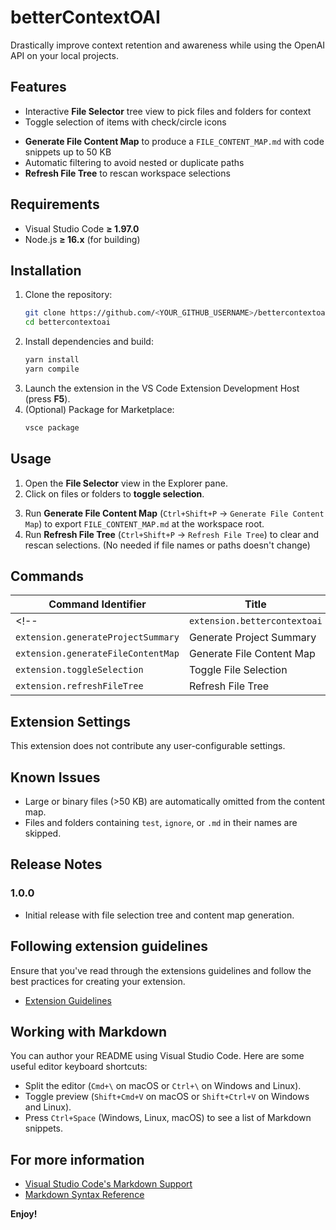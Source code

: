# betterContextOAI

Drastically improve context retention and awareness while using the OpenAI API on your local projects.

## Features

- Interactive **File Selector** tree view to pick files and folders for context
- Toggle selection of items with check/circle icons
<!-- - **Chat with OpenAI** directly from VS Code command palette -->
- **Generate File Content Map** to produce a `FILE_CONTENT_MAP.md` with code snippets up to 50 KB
- Automatic filtering to avoid nested or duplicate paths
- **Refresh File Tree** to rescan workspace selections

## Requirements

- Visual Studio Code **≥ 1.97.0**
- Node.js **≥ 16.x** (for building)
<!-- - An **OpenAI API key** (set via the `OPENAI_API_KEY` environment variable) -->

## Installation

1. Clone the repository:
   ```bash
   git clone https://github.com/<YOUR_GITHUB_USERNAME>/bettercontextoai.git
   cd bettercontextoai
   ```
2. Install dependencies and build:
   ```bash
   yarn install
   yarn compile
   ```
3. Launch the extension in the VS Code Extension Development Host (press **F5**).
4. (Optional) Package for Marketplace:
   ```bash
   vsce package
   ```

## Usage

1. Open the **File Selector** view in the Explorer pane.
2. Click on files or folders to **toggle selection**.
<!-- 3. Run **Chat with OpenAI** (`Ctrl+Shift+P` → `Chat with OpenAI`) to start a chat session. -->
3. Run **Generate File Content Map** (`Ctrl+Shift+P` → `Generate File Content Map`) to export `FILE_CONTENT_MAP.md` at the workspace root.
4. Run **Refresh File Tree** (`Ctrl+Shift+P` → `Refresh File Tree`) to clear and rescan selections. (No needed if file names or paths doesn't change)

## Commands

| Command Identifier                    | Title                        |
| ------------------------------------- | ---------------------------- |
<!-- | `extension.bettercontextoai`           | Chat with OpenAI             | -->
| `extension.generateProjectSummary`     | Generate Project Summary     |
| `extension.generateFileContentMap`     | Generate File Content Map    |
| `extension.toggleSelection`            | Toggle File Selection        |
| `extension.refreshFileTree`            | Refresh File Tree            |

## Extension Settings

This extension does not contribute any user-configurable settings.

## Known Issues

- Large or binary files (>50 KB) are automatically omitted from the content map.
- Files and folders containing `test`, `ignore`, or `.md` in their names are skipped.

## Release Notes

### 1.0.0

- Initial release with file selection tree<!-- , chat integration, --> and content map generation.

## Following extension guidelines

Ensure that you've read through the extensions guidelines and follow the best practices for creating your extension.

* [Extension Guidelines](https://code.visualstudio.com/api/references/extension-guidelines)

## Working with Markdown

You can author your README using Visual Studio Code. Here are some useful editor keyboard shortcuts:

* Split the editor (`Cmd+\` on macOS or `Ctrl+\` on Windows and Linux).
* Toggle preview (`Shift+Cmd+V` on macOS or `Shift+Ctrl+V` on Windows and Linux).
* Press `Ctrl+Space` (Windows, Linux, macOS) to see a list of Markdown snippets.

## For more information

* [Visual Studio Code's Markdown Support](http://code.visualstudio.com/docs/languages/markdown)
* [Markdown Syntax Reference](https://help.github.com/articles/markdown-basics/)

**Enjoy!**
